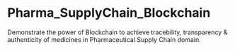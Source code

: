 # Pharma_SupplyChain_Blockchain
Demonstrate the power of Blockchain to achieve tracebility, transparency & authenticity of medicines in Pharmaceutical Supply Chain domain.
